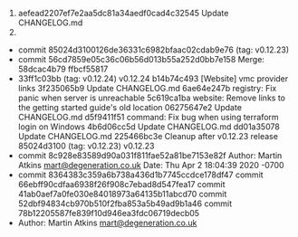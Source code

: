 1. aefead2207ef7e2aa5dc81a34aedf0cad4c32545
Update CHANGELOG.md
2. 
- commit 85024d3100126de36331c6982bfaac02cdab9e76 (tag: v0.12.23)
- commit 56cd7859e05c36c06b56d013b55a252d0bb7e158
Merge: 58dcac4b79 ffbcf55817
- 33ff1c03bb (tag: v0.12.24) v0.12.24
b14b74c493 [Website] vmc provider links
3f235065b9 Update CHANGELOG.md
6ae64e247b registry: Fix panic when server is unreachable
5c619ca1ba website: Remove links to the getting started guide's old location
06275647e2 Update CHANGELOG.md
d5f9411f51 command: Fix bug when using terraform login on Windows
4b6d06cc5d Update CHANGELOG.md
dd01a35078 Update CHANGELOG.md
225466bc3e Cleanup after v0.12.23 release
85024d3100 (tag: v0.12.23) v0.12.23
- commit 8c928e83589d90a031f811fae52a81be7153e82f
Author: Martin Atkins <mart@degeneration.co.uk>
Date:   Thu Apr 2 18:04:39 2020 -0700
- commit 8364383c359a6b738a436d1b7745ccdce178df47
commit 66ebff90cdfaa6938f26f908c7ebad8d547fea17
commit 41ab0aef7a0fe030e84018973a64135b11abcd70
commit 52dbf94834cb970b510f2fba853a5b49ad9b1a46
commit 78b12205587fe839f10d946ea3fdc06719decb05
- Author: Martin Atkins <mart@degeneration.co.uk>
